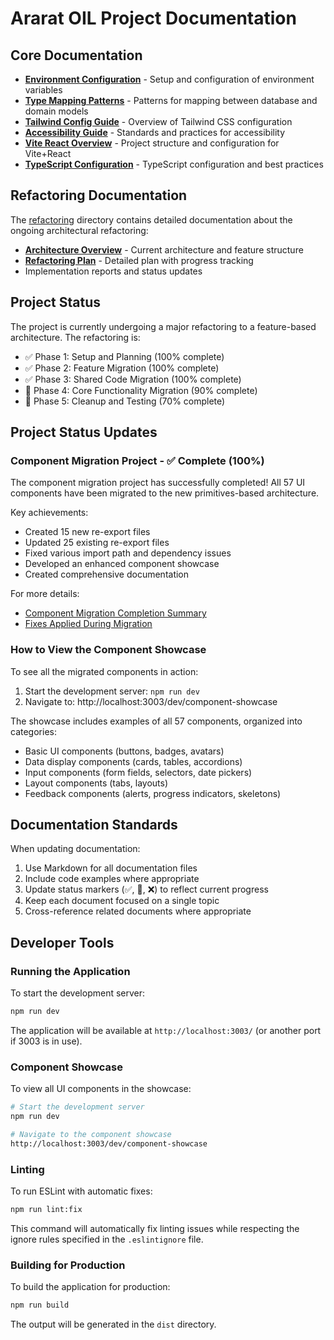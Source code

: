 # Ararat OIL Project Documentation

## Core Documentation

- [**Environment Configuration**](./environment-configuration.md) - Setup and configuration of environment variables
- [**Type Mapping Patterns**](./type-mapping-patterns.md) - Patterns for mapping between database and domain models
- [**Tailwind Config Guide**](./tailwind-config-guide.md) - Overview of Tailwind CSS configuration
- [**Accessibility Guide**](./accessibility.md) - Standards and practices for accessibility
- [**Vite React Overview**](./vite-react-overview.md) - Project structure and configuration for Vite+React
- [**TypeScript Configuration**](./linter-fixes.md) - TypeScript configuration and best practices

## Refactoring Documentation

The [refactoring](./refactoring/) directory contains detailed documentation about the ongoing architectural refactoring:

- [**Architecture Overview**](./refactoring/ARCHITECTURE_OVERVIEW.md) - Current architecture and feature structure
- [**Refactoring Plan**](./refactoring/REFACTORING_PLAN.md) - Detailed plan with progress tracking
- Implementation reports and status updates

## Project Status

The project is currently undergoing a major refactoring to a feature-based architecture. The refactoring is:
- ✅ Phase 1: Setup and Planning (100% complete)
- ✅ Phase 2: Feature Migration (100% complete)
- ✅ Phase 3: Shared Code Migration (100% complete)
- 🚧 Phase 4: Core Functionality Migration (90% complete)
- 🚧 Phase 5: Cleanup and Testing (70% complete)

## Project Status Updates

### Component Migration Project - ✅ Complete (100%)

The component migration project has successfully completed! All 57 UI components have been migrated to the new primitives-based architecture.

Key achievements:
- Created 15 new re-export files
- Updated 25 existing re-export files
- Fixed various import path and dependency issues
- Developed an enhanced component showcase
- Created comprehensive documentation

For more details:
- [Component Migration Completion Summary](./refactoring/completion-summary.md)
- [Fixes Applied During Migration](./fixes-applied.md)

### How to View the Component Showcase

To see all the migrated components in action:

1. Start the development server: `npm run dev`
2. Navigate to: http://localhost:3003/dev/component-showcase

The showcase includes examples of all 57 components, organized into categories:
- Basic UI components (buttons, badges, avatars)
- Data display components (cards, tables, accordions)
- Input components (form fields, selectors, date pickers)
- Layout components (tabs, layouts)
- Feedback components (alerts, progress indicators, skeletons)

## Documentation Standards

When updating documentation:

1. Use Markdown for all documentation files
2. Include code examples where appropriate
3. Update status markers (✅, 🚧, ❌) to reflect current progress
4. Keep each document focused on a single topic
5. Cross-reference related documents where appropriate

## Developer Tools

### Running the Application

To start the development server:

```bash
npm run dev
```

The application will be available at `http://localhost:3003/` (or another port if 3003 is in use).

### Component Showcase

To view all UI components in the showcase:

```bash
# Start the development server
npm run dev

# Navigate to the component showcase
http://localhost:3003/dev/component-showcase
```

### Linting

To run ESLint with automatic fixes:

```bash
npm run lint:fix
```

This command will automatically fix linting issues while respecting the ignore rules specified in the `.eslintignore` file.

### Building for Production

To build the application for production:

```bash
npm run build
```

The output will be generated in the `dist` directory. 